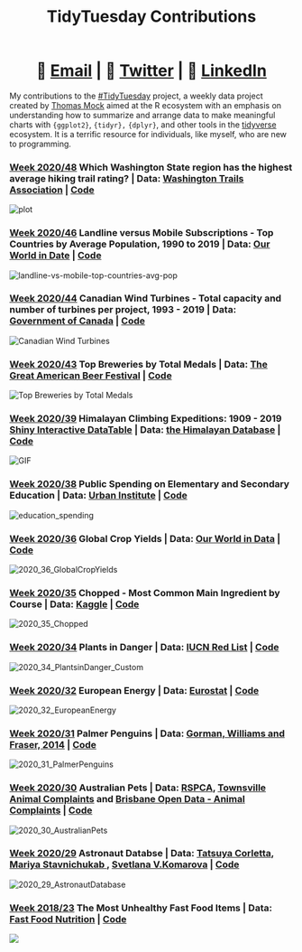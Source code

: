 # <div align="center"> <p>TidyTuesday Contributions</p> </br> 📧  [Email](mailto:EricFletcher3@gmail.com) | 💬  [Twitter](https://twitter.com/iamericfletcher) | 👔  [LinkedIn](https://www.linkedin.com/in/iamericfletcher/)

My contributions to the [#TidyTuesday](https://github.com/rfordatascience/tidytuesday) project, a weekly data project created by [Thomas Mock](https://github.com/jthomasmock) aimed at the R ecosystem with an emphasis on understanding how to summarize and arrange data to make meaningful charts with `{ggplot2}`, `{tidyr},` `{dplyr}`, and other tools in the [tidyverse](https://www.tidyverse.org/) ecosystem. It is a terrific resource for individuals, like myself, who are new to programming.

### [Week 2020/48](https://github.com/rfordatascience/tidytuesday/blob/master/data/2020/2020-11-24/readme.md) Which Washington State region has the highest average hiking trail rating? | Data: [Washington Trails Association](https://www.wta.org/go-outside/hikes) | [Code](https://github.com/iamericfletcher/TidyTuesday/blob/master/2020/R/2020_48_Washington_Trails.Rmd)
![plot](https://user-images.githubusercontent.com/64165327/100267090-dd1c2400-2f20-11eb-95e3-3da34bd91536.png)

### [Week 2020/46](https://github.com/rfordatascience/tidytuesday/blob/master/data/2020/2020-11-10/readme.md) Landline versus Mobile Subscriptions - Top Countries by Average Population, 1990 to 2019 | Data: [Our World in Date](https://ourworldindata.org/technology-adoption#technology-leapfrogging) | [Code](https://github.com/iamericfletcher/TidyTuesday/blob/master/2020/R/2020_46_Historical_Phones.Rmd)
![landline-vs-mobile-top-countries-avg-pop](https://user-images.githubusercontent.com/64165327/98974338-cb7b5b00-24e2-11eb-9ab5-6d264ed381a0.png)

### [Week 2020/44](https://github.com/rfordatascience/tidytuesday/blob/master/data/2020/2020-10-27/readme.md) Canadian Wind Turbines - Total capacity and number of turbines per project, 1993 - 2019 | Data: [Government of Canada](https://open.canada.ca/data/en/dataset/79fdad93-9025-49ad-ba16-c26d718cc070) | [Code](https://github.com/iamericfletcher/TidyTuesday/blob/master/2020/R/2020_44_Canadian_Wind_Turbines.Rmd)
![Canadian Wind Turbines](https://github.com/iamericfletcher/TidyTuesday/blob/master/2020/Plots/2020_44/total_capacity_number_of_turbines.png?raw=true)

### [Week 2020/43](https://github.com/rfordatascience/tidytuesday/blob/master/data/2020/2020-10-20/readme.md) Top Breweries by Total Medals | Data: [The Great American Beer Festival](https://www.greatamericanbeerfestival.com/the-competition/winners/) | [Code](https://github.com/iamericfletcher/TidyTuesday/blob/master/2020/R/2020_43_Great_American_Beer_Festival.Rmd)
![Top Breweries by Total Medals](https://github.com/iamericfletcher/TidyTuesday/blob/master/2020/Plots/2020_43/top_breweries_by_total_medals_final.png)

### [Week 2020/39](https://github.com/rfordatascience/tidytuesday/blob/master/data/2020/2020-09-22/readme.md) Himalayan Climbing Expeditions: 1909 - 2019 [Shiny Interactive DataTable](https://iamericfletcher.shinyapps.io/Himalayan_Peaks_Shiny/) | Data: [the Himalayan Database](https://www.himalayandatabase.com/) | [Code](https://github.com/iamericfletcher/TidyTuesday/blob/master/2020/R/2020_39_Himalayan_Climbing_Expeditions_app.R)
![GIF](https://user-images.githubusercontent.com/64165327/95458196-d79e5680-093f-11eb-80ae-5a5fb3bdbab0.gif)

### [Week 2020/38](https://github.com/rfordatascience/tidytuesday/blob/master/data/2020/2020-09-15/readme.md) Public Spending on Elementary and Secondary Education | Data: [Urban Institute](https://datacatalog.urban.org/dataset/state-state-spending-kids-dataset) | [Code](https://github.com/iamericfletcher/TidyTuesday/blob/master/2020/R/2020_36_GlobalCropYields.Rmd)
![education_spending](https://user-images.githubusercontent.com/64165327/93117247-8bd3f680-f68c-11ea-9238-492f40f91962.png)

### [Week 2020/36](https://github.com/rfordatascience/tidytuesday/blob/master/data/2020/2020-09-01/readme.md) Global Crop Yields | Data: [Our World in Data](https://ourworldindata.org/crop-yields) | [Code](https://github.com/iamericfletcher/TidyTuesday/blob/master/2020/R/2020_36_GlobalCropYields.Rmd)
![2020_36_GlobalCropYields](https://user-images.githubusercontent.com/64165327/92004845-ba5ae480-ed10-11ea-99ee-5c9974eff7d5.png)

### [Week 2020/35](https://github.com/rfordatascience/tidytuesday/blob/master/data/2020/2020-08-25/readme.md) Chopped - Most Common Main Ingredient by Course | Data: [Kaggle](https://www.kaggle.com/jeffreybraun/chopped-10-years-of-episode-data) | [Code](https://github.com/iamericfletcher/TidyTuesday/blob/master/2020/R/2020_35_Chopped.Rmd)
![2020_35_Chopped](https://user-images.githubusercontent.com/64165327/91168544-d07afc00-e6a3-11ea-9198-a95f592239b0.png)

### [Week 2020/34](https://github.com/rfordatascience/tidytuesday/blob/master/data/2020/2020-08-18/readme.md) Plants in Danger | Data: [IUCN Red List](https://github.com/rfordatascience/tidytuesday/blob/master/data/2020/2020-08-18/readme.md) | [Code](https://github.com/iamericfletcher/TidyTuesday/blob/master/2020/R/2020_34_PlantsinDanger.Rmd)
![2020_34_PlantsinDanger_Custom](https://user-images.githubusercontent.com/64165327/90458481-88207480-e0cc-11ea-86af-9345ba309003.png)

### [Week 2020/32](https://github.com/rfordatascience/tidytuesday/blob/master/data/2020/2020-08-04/readme.md) European Energy | Data: [Eurostat](https://ec.europa.eu/eurostat/statistics-explained/index.php/Electricity_generation_statistics_%E2%80%93_first_results) | [Code](https://github.com/iamericfletcher/TidyTuesday/blob/master/2020/R/2020_32_EuropeanEnergy.Rmd)
![2020_32_EuropeanEnergy](https://user-images.githubusercontent.com/64165327/89354647-63b5a880-d687-11ea-89b0-671e4cc37a96.png)

### [Week 2020/31](https://github.com/rfordatascience/tidytuesday/blob/master/data/2020/2020-07-28/readme.md) Palmer Penguins | Data:  [Gorman, Williams and Fraser, 2014](https://github.com/rfordatascience/tidytuesday/blob/master/data/2020/2020-07-28/readme.md) | [Code](https://github.com/iamericfletcher/TidyTuesday/blob/master/2020/R/2020_31_PalmerPenguins.Rmd)
![2020_31_PalmerPenguins](https://user-images.githubusercontent.com/64165327/88607171-8a9f2980-d04c-11ea-9074-1b5263002d56.png)

### [Week 2020/30](https://github.com/rfordatascience/tidytuesday/blob/master/data/2020/2020-07-21/readme.md)  Australian Pets | Data:  [RSPCA](https://www.rspca.org.au/what-we-do/our-role-caring-animals/annual-statistics), [Townsville Animal Complaints](https://data.gov.au/data/dataset/animal-complaints) and [Brisbane Open Data - Animal Complaints](https://www.data.brisbane.qld.gov.au/data/dataset/96bec69c-6170-4ef0-93f1-eda279149b97) | [Code](https://github.com/iamericfletcher/TidyTuesday/blob/master/2020/R/2020_30_AustralianPets.Rmd)
![2020_30_AustralianPets](https://user-images.githubusercontent.com/64165327/88201653-bae26480-cc15-11ea-80d2-e3463320563d.png)

### [Week 2020/29](https://github.com/rfordatascience/tidytuesday/blob/master/data/2020/2020-07-14/readme.md)  Astronaut Databse | Data:  [Tatsuya Corletta](https://www.sciencedirect.com/science/article/abs/pii/S2214552420300444#!), [Mariya Stavnichukab ](https://www.sciencedirect.com/science/article/abs/pii/S2214552420300444#!),  [Svetlana V.Komarova](https://www.sciencedirect.com/science/article/abs/pii/S2214552420300444#!) | [Code](https://github.com/iamericfletcher/TidyTuesday/blob/master/2020/R/2020_29_AstronautDatabase.Rmd)
![2020_29_AstronautDatabase](https://user-images.githubusercontent.com/64165327/88200939-d5680e00-cc14-11ea-955a-f7c1d64206be.png)

### [Week 2018/23](https://github.com/rfordatascience/tidytuesday/tree/master/data/2018/2018-09-04) The Most Unhealthy Fast Food Items | Data: [Fast Food Nutrition](https://github.com/rfordatascience/tidytuesday/tree/master/data/2018/2018-09-04) | [Code](https://github.com/iamericfletcher/TidyTuesday/blob/master/2020/R%20-%20practice/2018_23_FastFoodCalories.Rmd)
![](https://user-images.githubusercontent.com/64165327/89416345-20951d00-d6fb-11ea-8f54-bb7bec6e291c.png)
